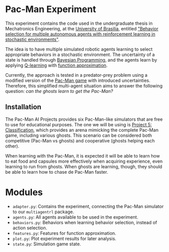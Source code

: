 # Pac-Man Experiment

This experiment contains the code used in the undergraduate thesis in Mechatronics Engineering, at the [University of Brasilia](http://www.unb.br), entitled ["Behavior selection for multiple autonomous agents with reinforcement learning in stochastic environments"](https://db.tt/TIvw9aXx).

The idea is to have multiple simulated robotic agents learning to select appropriate behaviors in a stochastic environment. The uncertainty of a state is handled through [Bayesian Programming](https://en.wikipedia.org/wiki/Bayesian_programming), and the agents learn by applying [Q-learning](https://en.wikipedia.org/wiki/Q-learning) with [function approximation](http://people.csail.mit.edu/agf/Files/13FTML-RLTutorial.pdf).

Currently, the approach is tested in a predator-prey problem using a modified version of the [Pac-Man game](https://en.wikipedia.org/wiki/Pac-Man) with introduced uncertainties. Therefore, this simplified multi-agent situation aims to answer the following question: *can the ghosts learn to get the Pac-Man?*

## Installation

The Pac-Man AI Projects provides six Pac-Man-like simulators that are free to use for educational purposes. The one we will be using is [Project 5: Classification](http://ai.berkeley.edu/classification.html), which provides an arena mimicking the complete Pac-Man game, including various ghosts. This scenario can be considered both competitive (Pac-Man vs ghosts) and cooperative (ghosts helping each other).

When learning with the Pac-Man, it is expected it will be able to learn how to eat food and capsules more effectively when acquiring experience, even learning to run from ghosts. When ghosts are learning, though, they should be able to learn how to chase de Pac-Man faster.

# Modules

- `adapter.py`: Contains the experiment, connecting the Pac-Man simulator to our `multiagentrl` package.
- `agents.py`: All agents available to be used in the experiment.
- `behaviors.py`: Behaviors when learning behavior selection, instead of action selection.
- `features.py`: Features for function approximation.
- `plot.py`: Plot experiment results for later analysis.
- `state.py`: Simulation game state.